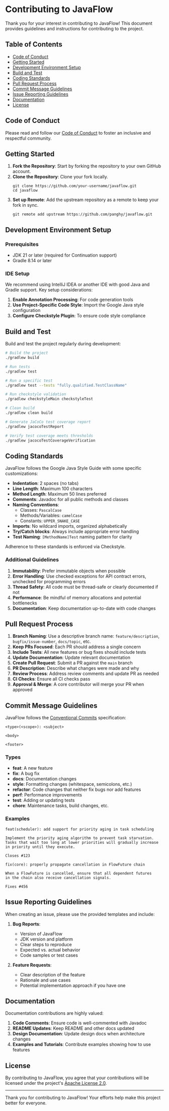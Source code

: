 # Contributing to JavaFlow

Thank you for your interest in contributing to JavaFlow! This document provides guidelines and instructions for contributing to the project.

## Table of Contents
- [Code of Conduct](#code-of-conduct)
- [Getting Started](#getting-started)
- [Development Environment Setup](#development-environment-setup)
- [Build and Test](#build-and-test)
- [Coding Standards](#coding-standards)
- [Pull Request Process](#pull-request-process)
- [Commit Message Guidelines](#commit-message-guidelines)
- [Issue Reporting Guidelines](#issue-reporting-guidelines)
- [Documentation](#documentation)
- [License](#license)

## Code of Conduct

Please read and follow our [Code of Conduct](CODE_OF_CONDUCT.md) to foster an inclusive and respectful community.

## Getting Started

1. **Fork the Repository**: Start by forking the repository to your own GitHub account.
2. **Clone the Repository**: Clone your fork locally.
   ```
   git clone https://github.com/your-username/javaflow.git
   cd javaflow
   ```
3. **Set up Remote**: Add the upstream repository as a remote to keep your fork in sync.
   ```
   git remote add upstream https://github.com/panghy/javaflow.git
   ```

## Development Environment Setup

### Prerequisites
- JDK 21 or later (required for Continuation support)
- Gradle 8.14 or later

### IDE Setup
We recommend using IntelliJ IDEA or another IDE with good Java and Gradle support. Key setup considerations:

1. **Enable Annotation Processing**: For code generation tools
2. **Use Project-Specific Code Style**: Import the Google Java style configuration
3. **Configure Checkstyle Plugin**: To ensure code style compliance

## Build and Test

Build and test the project regularly during development:

```bash
# Build the project
./gradlew build

# Run tests
./gradlew test

# Run a specific test
./gradlew test --tests "fully.qualified.TestClassName"

# Run checkstyle validation
./gradlew checkstyleMain checkstyleTest

# Clean build
./gradlew clean build

# Generate JaCoCo test coverage report
./gradlew jacocoTestReport

# Verify test coverage meets thresholds
./gradlew jacocoTestCoverageVerification
```

## Coding Standards

JavaFlow follows the Google Java Style Guide with some specific customizations:

- **Indentation**: 2 spaces (no tabs)
- **Line Length**: Maximum 100 characters
- **Method Length**: Maximum 50 lines preferred
- **Comments**: Javadoc for all public methods and classes
- **Naming Conventions**: 
  - Classes: `PascalCase`
  - Methods/Variables: `camelCase`
  - Constants: `UPPER_SNAKE_CASE`
- **Imports**: No wildcard imports, organized alphabetically
- **Try/Catch blocks**: Always include appropriate error handling
- **Test Naming**: `[MethodName]Test` naming pattern for clarity

Adherence to these standards is enforced via Checkstyle.

### Additional Guidelines

1. **Immutability**: Prefer immutable objects when possible
2. **Error Handling**: Use checked exceptions for API contract errors, unchecked for programming errors
3. **Thread Safety**: All code must be thread-safe or clearly documented if not
4. **Performance**: Be mindful of memory allocations and potential bottlenecks
5. **Documentation**: Keep documentation up-to-date with code changes

## Pull Request Process

1. **Branch Naming**: Use a descriptive branch name: `feature/description`, `bugfix/issue-number`, `docs/topic`, etc.
2. **Keep PRs Focused**: Each PR should address a single concern
3. **Include Tests**: All new features or bug fixes should include tests
4. **Update Documentation**: Update relevant documentation
5. **Create Pull Request**: Submit a PR against the `main` branch
6. **PR Description**: Describe what changes were made and why
7. **Review Process**: Address review comments and update PR as needed
8. **CI Checks**: Ensure all CI checks pass
9. **Approval & Merge**: A core contributor will merge your PR when approved

## Commit Message Guidelines

JavaFlow follows the [Conventional Commits](https://www.conventionalcommits.org/en/v1.0.0/) specification:

```
<type>(<scope>): <subject>

<body>

<footer>
```

### Types
- **feat**: A new feature
- **fix**: A bug fix
- **docs**: Documentation changes
- **style**: Formatting changes (whitespace, semicolons, etc.)
- **refactor**: Code changes that neither fix bugs nor add features
- **perf**: Performance improvements
- **test**: Adding or updating tests
- **chore**: Maintenance tasks, build changes, etc.

### Examples
```
feat(scheduler): add support for priority aging in task scheduling

Implement the priority aging algorithm to prevent task starvation.
Tasks that wait too long at lower priorities will gradually increase
in priority until they execute.

Closes #123
```

```
fix(core): properly propagate cancellation in FlowFuture chain

When a FlowFuture is cancelled, ensure that all dependent futures
in the chain also receive cancellation signals.

Fixes #456
```

## Issue Reporting Guidelines

When creating an issue, please use the provided templates and include:

1. **Bug Reports**:
   - Version of JavaFlow
   - JDK version and platform
   - Clear steps to reproduce
   - Expected vs. actual behavior
   - Code samples or test cases

2. **Feature Requests**:
   - Clear description of the feature
   - Rationale and use cases
   - Potential implementation approach if you have one

## Documentation

Documentation contributions are highly valued:

1. **Code Comments**: Ensure code is well-commented with Javadoc
2. **README Updates**: Keep README and other docs updated
3. **Design Documentation**: Update design docs when architecture changes
4. **Examples and Tutorials**: Contribute examples showing how to use features

## License

By contributing to JavaFlow, you agree that your contributions will be licensed under the project's [Apache License 2.0](LICENSE).

---

Thank you for contributing to JavaFlow! Your efforts help make this project better for everyone.